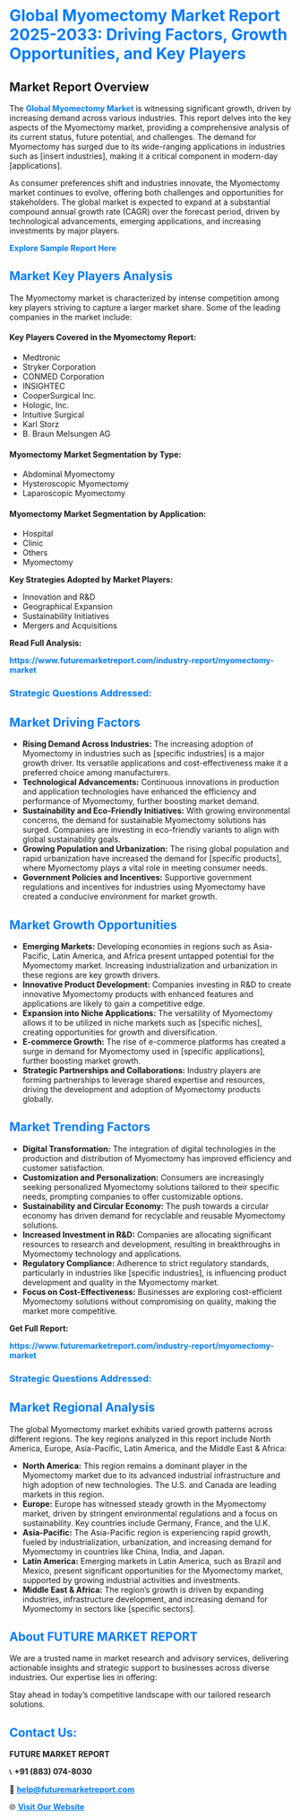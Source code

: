 <h1 style="color: #007BFF;">Global Myomectomy Market Report 2025-2033: Driving Factors, Growth Opportunities, and Key Players</h1>

<section id="overview">
<h2>Market Report Overview</h2>
<p>The <a href="https://www.futuremarketreport.com/industry-report/myomectomy-market" style="color: #007BFF; text-decoration: none;"><strong>Global Myomectomy Market</strong></a> is witnessing significant growth, driven by increasing demand across various industries. This report delves into the key aspects of the Myomectomy market, providing a comprehensive analysis of its current status, future potential, and challenges. The demand for Myomectomy has surged due to its wide-ranging applications in industries such as [insert industries], making it a critical component in modern-day [applications].</p>
<p>As consumer preferences shift and industries innovate, the Myomectomy market continues to evolve, offering both challenges and opportunities for stakeholders. The global market is expected to expand at a substantial compound annual growth rate (CAGR) over the forecast period, driven by technological advancements, emerging applications, and increasing investments by major players.</p>
</section>

<section id="overview">
<p><a href="https://www.futuremarketreport.com/request-sample/reportId=123684" style="color: #007BFF; text-decoration: none;"><strong>Explore Sample Report Here</strong></a></p>
</section>

<section id="key-players">
<h2 style="color: #007BFF;">Market Key Players Analysis</h2>
<p>The Myomectomy market is characterized by intense competition among key players striving to capture a larger market share. Some of the leading companies in the market include:</p>
<h4>Key Players Covered in the Myomectomy Report:</h4>
<ul><li>Medtronic</li><li>Stryker Corporation</li><li>CONMED Corporation</li><li>INSIGHTEC</li><li>CooperSurgical Inc.</li><li>Hologic, Inc.</li><li>Intuitive Surgical</li><li>Karl Storz</li><li>B. Braun Melsungen AG</li></ul>
<h4>Myomectomy Market Segmentation by Type:</h4>
<ul><li>Abdominal Myomectomy</li><li>Hysteroscopic Myomectomy</li><li>Laparoscopic Myomectomy</li></ul>

<h4>Myomectomy Market Segmentation by Application:</h4>
<ul><li>Hospital</li><li>Clinic</li><li>Others</li><li>Myomectomy</li></ul>
<p><strong>Key Strategies Adopted by Market Players:</strong></p>
<ul>
<li>Innovation and R&D</li>
<li>Geographical Expansion</li>
<li>Sustainability Initiatives</li>
<li>Mergers and Acquisitions</li>
</ul>
</section>

<section>
<p><strong>Read Full Analysis: </strong></p><a href="https://www.futuremarketreport.com/industry-report/myomectomy-market" style="color: #007BFF; text-decoration: none;"><strong>https://www.futuremarketreport.com/industry-report/myomectomy-market</strong></a>
<h3 style="color: #007BFF;">Strategic Questions Addressed:</h3>
</section>

<section id="driving-factors">
<h2 style="color: #007BFF;">Market Driving Factors</h2>
<ul>
<li><strong>Rising Demand Across Industries:</strong> The increasing adoption of Myomectomy in industries such as [specific industries] is a major growth driver. Its versatile applications and cost-effectiveness make it a preferred choice among manufacturers.</li>
<li><strong>Technological Advancements:</strong> Continuous innovations in production and application technologies have enhanced the efficiency and performance of Myomectomy, further boosting market demand.</li>
<li><strong>Sustainability and Eco-Friendly Initiatives:</strong> With growing environmental concerns, the demand for sustainable Myomectomy solutions has surged. Companies are investing in eco-friendly variants to align with global sustainability goals.</li>
<li><strong>Growing Population and Urbanization:</strong> The rising global population and rapid urbanization have increased the demand for [specific products], where Myomectomy plays a vital role in meeting consumer needs.</li>
<li><strong>Government Policies and Incentives:</strong> Supportive government regulations and incentives for industries using Myomectomy have created a conducive environment for market growth.</li>
</ul>
</section>

<section id="growth-opportunities">
<h2 style="color: #007BFF;">Market Growth Opportunities</h2>
<ul>
<li><strong>Emerging Markets:</strong> Developing economies in regions such as Asia-Pacific, Latin America, and Africa present untapped potential for the Myomectomy market. Increasing industrialization and urbanization in these regions are key growth drivers.</li>
<li><strong>Innovative Product Development:</strong> Companies investing in R&D to create innovative Myomectomy products with enhanced features and applications are likely to gain a competitive edge.</li>
<li><strong>Expansion into Niche Applications:</strong> The versatility of Myomectomy allows it to be utilized in niche markets such as [specific niches], creating opportunities for growth and diversification.</li>
<li><strong>E-commerce Growth:</strong> The rise of e-commerce platforms has created a surge in demand for Myomectomy used in [specific applications], further boosting market growth.</li>
<li><strong>Strategic Partnerships and Collaborations:</strong> Industry players are forming partnerships to leverage shared expertise and resources, driving the development and adoption of Myomectomy products globally.</li>
</ul>
</section>

<section id="trending-factors">
<h2 style="color: #007BFF;">Market Trending Factors</h2>
<ul>
<li><strong>Digital Transformation:</strong> The integration of digital technologies in the production and distribution of Myomectomy has improved efficiency and customer satisfaction.</li>
<li><strong>Customization and Personalization:</strong> Consumers are increasingly seeking personalized Myomectomy solutions tailored to their specific needs, prompting companies to offer customizable options.</li>
<li><strong>Sustainability and Circular Economy:</strong> The push towards a circular economy has driven demand for recyclable and reusable Myomectomy solutions.</li>
<li><strong>Increased Investment in R&D:</strong> Companies are allocating significant resources to research and development, resulting in breakthroughs in Myomectomy technology and applications.</li>
<li><strong>Regulatory Compliance:</strong> Adherence to strict regulatory standards, particularly in industries like [specific industries], is influencing product development and quality in the Myomectomy market.</li>
<li><strong>Focus on Cost-Effectiveness:</strong> Businesses are exploring cost-efficient Myomectomy solutions without compromising on quality, making the market more competitive.</li>
</ul>
</section>

<section>
<p><strong>Get Full Report: </strong></p><a href="https://www.futuremarketreport.com/industry-report/myomectomy-market" style="color: #007BFF; text-decoration: none;"><strong>https://www.futuremarketreport.com/industry-report/myomectomy-market</strong></a>
<h3 style="color: #007BFF;">Strategic Questions Addressed:</h3>
</section>


<section id="regional-analysis">
<h2 style="color: #007BFF;">Market Regional Analysis</h2>
<p>The global Myomectomy market exhibits varied growth patterns across different regions. The key regions analyzed in this report include North America, Europe, Asia-Pacific, Latin America, and the Middle East & Africa:</p>
<ul>
<li><strong>North America:</strong> This region remains a dominant player in the Myomectomy market due to its advanced industrial infrastructure and high adoption of new technologies. The U.S. and Canada are leading markets in this region.</li>
<li><strong>Europe:</strong> Europe has witnessed steady growth in the Myomectomy market, driven by stringent environmental regulations and a focus on sustainability. Key countries include Germany, France, and the U.K.</li>
<li><strong>Asia-Pacific:</strong> The Asia-Pacific region is experiencing rapid growth, fueled by industrialization, urbanization, and increasing demand for Myomectomy in countries like China, India, and Japan.</li>
<li><strong>Latin America:</strong> Emerging markets in Latin America, such as Brazil and Mexico, present significant opportunities for the Myomectomy market, supported by growing industrial activities and investments.</li>
<li><strong>Middle East & Africa:</strong> The region’s growth is driven by expanding industries, infrastructure development, and increasing demand for Myomectomy in sectors like [specific sectors].</li>
</ul>
</section>

<footer>
<h2 style="color: #007BFF;">About FUTURE MARKET REPORT</h2>
<p>We are a trusted name in market research and advisory services, delivering actionable insights and strategic support to businesses across diverse industries. Our expertise lies in offering:</p>

<p>Stay ahead in today’s competitive landscape with our tailored research solutions.</p>

<h2 style="color: #007BFF;">Contact Us:</h2>
<p><strong>FUTURE MARKET REPORT</strong></p>
<p>📞 <strong>+91 (883) 074-8030</strong></p>
<p>📧 <strong><a href="mailto:help@futuremarketreport.com" style="color: #007BFF;">help@futuremarketreport.com</a></strong></p>
<p>🌐 <strong><a href="https://www.futuremarketreport.com/" style="color: #007BFF;">Visit Our Website</a></strong></p>
</footer>